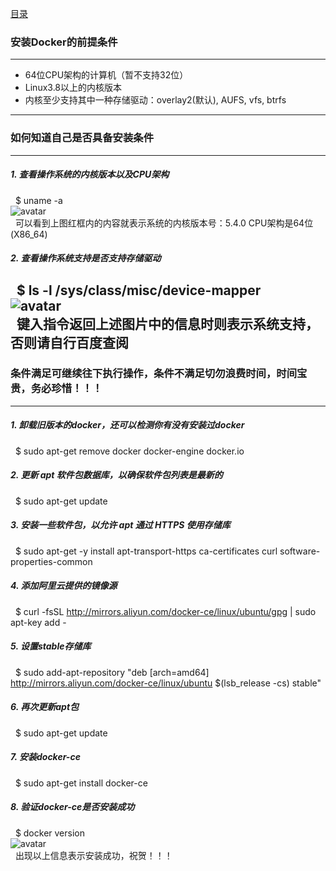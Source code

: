[目录](../目录.md/)
### 安装Docker的前提条件  
---
+ 64位CPU架构的计算机（暂不支持32位）  
+ Linux3.8以上的内核版本  
+ 内核至少支持其中一种存储驱动：overlay2(默认), AUFS, vfs, btrfs  
---
### 如何知道自己是否具备安装条件  
---  
##### 1. 查看操作系统的内核版本以及CPU架构  
&nbsp;&nbsp;$ uname -a  
![avatar](/png/unamea.png)  
&nbsp;&nbsp;可以看到上图红框内的内容就表示系统的内核版本号：5.4.0 CPU架构是64位(X86_64)  
  
##### 2. 查看操作系统支持是否支持存储驱动  
&nbsp;&nbsp;$ ls -l /sys/class/misc/device-mapper  
![avatar](/png/2.png)   
&nbsp;&nbsp;键入指令返回上述图片中的信息时则表示系统支持，否则请自行百度查阅  
---
### 条件满足可继续往下执行操作，条件不满足切勿浪费时间，时间宝贵，务必珍惜！！！  
---
##### 1. 卸载旧版本的docker，还可以检测你有没有安装过docker  
&nbsp;&nbsp;$ sudo apt-get remove docker docker-engine docker.io  
  
##### 2. 更新 apt 软件包数据库，以确保软件包列表是最新的  
&nbsp;&nbsp;$ sudo apt-get update  
  
##### 3. 安装一些软件包，以允许 apt 通过 HTTPS 使用存储库  
&nbsp;&nbsp;$ sudo apt-get -y install apt-transport-https ca-certificates curl software-properties-common  
  
##### 4. 添加阿里云提供的镜像源  
&nbsp;&nbsp;$ curl -fsSL http://mirrors.aliyun.com/docker-ce/linux/ubuntu/gpg | sudo apt-key add -  
  
##### 5. 设置stable存储库  
&nbsp;&nbsp;$ sudo add-apt-repository "deb [arch=amd64] http://mirrors.aliyun.com/docker-ce/linux/ubuntu $(lsb_release -cs) stable"  
  
##### 6. 再次更新apt包  
&nbsp;&nbsp;$ sudo apt-get update  
  
##### 7. 安装docker-ce  
&nbsp;&nbsp;$ sudo apt-get install docker-ce  
  
##### 8. 验证docker-ce是否安装成功  
&nbsp;&nbsp;$ docker version  
![avatar](/png/3.png)  
&nbsp;&nbsp;出现以上信息表示安装成功，祝贺！！！
